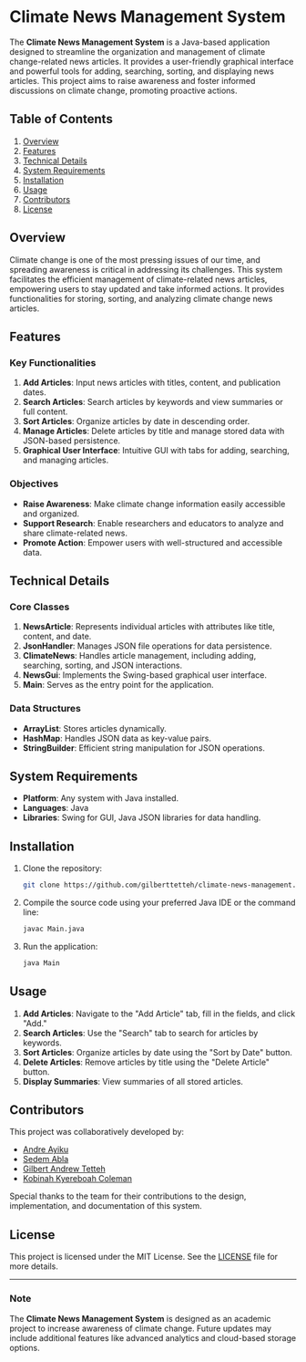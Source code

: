 # Climate News Management System

The **Climate News Management System** is a Java-based application designed to streamline the organization and management of climate change-related news articles. It provides a user-friendly graphical interface and powerful tools for adding, searching, sorting, and displaying news articles. This project aims to raise awareness and foster informed discussions on climate change, promoting proactive actions.

## Table of Contents

1. [Overview](#overview)
2. [Features](#features)
3. [Technical Details](#technical-details)
4. [System Requirements](#system-requirements)
5. [Installation](#installation)
6. [Usage](#usage)
7. [Contributors](#contributors)
8. [License](#license)

## Overview

Climate change is one of the most pressing issues of our time, and spreading awareness is critical in addressing its challenges. This system facilitates the efficient management of climate-related news articles, empowering users to stay updated and take informed actions. It provides functionalities for storing, sorting, and analyzing climate change news articles.

## Features

### Key Functionalities
1. **Add Articles**: Input news articles with titles, content, and publication dates.
2. **Search Articles**: Search articles by keywords and view summaries or full content.
3. **Sort Articles**: Organize articles by date in descending order.
4. **Manage Articles**: Delete articles by title and manage stored data with JSON-based persistence.
5. **Graphical User Interface**: Intuitive GUI with tabs for adding, searching, and managing articles.

### Objectives
- **Raise Awareness**: Make climate change information easily accessible and organized.
- **Support Research**: Enable researchers and educators to analyze and share climate-related news.
- **Promote Action**: Empower users with well-structured and accessible data.

## Technical Details

### Core Classes
1. **NewsArticle**: Represents individual articles with attributes like title, content, and date.
2. **JsonHandler**: Manages JSON file operations for data persistence.
3. **ClimateNews**: Handles article management, including adding, searching, sorting, and JSON interactions.
4. **NewsGui**: Implements the Swing-based graphical user interface.
5. **Main**: Serves as the entry point for the application.

### Data Structures
- **ArrayList**: Stores articles dynamically.
- **HashMap**: Handles JSON data as key-value pairs.
- **StringBuilder**: Efficient string manipulation for JSON operations.

## System Requirements

- **Platform**: Any system with Java installed.
- **Languages**: Java
- **Libraries**: Swing for GUI, Java JSON libraries for data handling.

## Installation

1. Clone the repository:
   ```bash
   git clone https://github.com/gilberttetteh/climate-news-management.git
   ```
2. Compile the source code using your preferred Java IDE or the command line:
   ```bash
   javac Main.java
   ```
3. Run the application:
   ```bash
   java Main
   ```

## Usage

1. **Add Articles**: Navigate to the "Add Article" tab, fill in the fields, and click "Add."
2. **Search Articles**: Use the "Search" tab to search for articles by keywords.
3. **Sort Articles**: Organize articles by date using the "Sort by Date" button.
4. **Delete Articles**: Remove articles by title using the "Delete Article" button.
5. **Display Summaries**: View summaries of all stored articles.

## Contributors

This project was collaboratively developed by:
- [Andre Ayiku](https://github.com/AndreAyiku)
- [Sedem Abla](https://github.com/sedemabla)
- [Gilbert Andrew Tetteh](https://github.com/gilberttetteh)
- [Kobinah Kyereboah Coleman](https://github.com/DarthCole)

Special thanks to the team for their contributions to the design, implementation, and documentation of this system.

## License

This project is licensed under the MIT License. See the [LICENSE](LICENSE) file for more details.

---

### Note
The **Climate News Management System** is designed as an academic project to increase awareness of climate change. Future updates may include additional features like advanced analytics and cloud-based storage options.
```
